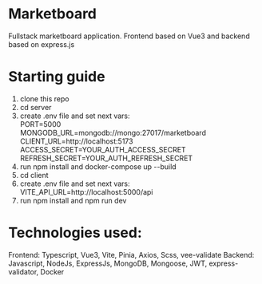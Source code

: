 # Marketboard
Fullstack marketboard application.  Frontend based on Vue3 and backend based on express.js

# Starting guide
1) clone this repo
2) cd server
3) create .env file and set next vars:  
PORT=5000  
MONGODB_URL=mongodb://mongo:27017/marketboard  
CLIENT_URL=http://localhost:5173  
ACCESS_SECRET=YOUR_AUTH_ACCESS_SECRET  
REFRESH_SECRET=YOUR_AUTH_REFRESH_SECRET  
4) run npm install and docker-compose up --build
5) cd client
6) create .env file and set next vars:  
VITE_API_URL=http://localhost:5000/api  
7) run npm install and npm run dev

# Technologies used:
Frontend: Typescript, Vue3, Vite, Pinia, Axios, Scss, vee-validate
Backend: Javascript, NodeJs, ExpressJs, MongoDB, Mongoose, JWT, express-validator, Docker
